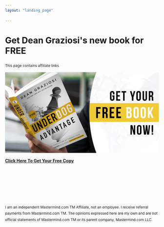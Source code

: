 ```yaml
---
layout: "landing_page"

---
```


 <script type="text/javascript">
      window.location='https://dgachieve.com/underdog?source=freebook&a=1899';
    </script>

# Get Dean Graziosi's new book for FREE  
<sub>This page contains affiliate links</sub>

<a href="https://dgachieve.com/underdog?source=freebook&a=1899">
<img src="/i/ads/underdog/ua-sidebar.jpg" alt="Underdog Advantage Free book"/></a>

**[Click Here To Get Your Free Copy](https://dgachieve.com/underdog?source=freebook&a=1899)**


<br /><br /><br /><br /> <br /><br />

<sub>I am an independent Mastermind.com TM Affiliate, not an employee. I receive referral payments from Mastermind.com TM. The opinions expressed here are my own and are not official statements of Mastermind.com TM or its parent company, Mastermind.com LLC.</sub>







